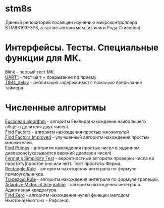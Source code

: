 # stm8s
Данный репозиторий посвящен изучению микроконтроллера STM8S103F3P6, а так же алгоритмам (из книги Рода Стивенса).  
# Интерфейсы. Тесты. Специальные функции для МК.  
[Blink](https://github.com/DmitryAlehin/stm8s/tree/master/blink "Blink") - первый тест МК.  
[UART1](https://github.com/DmitryAlehin/stm8s/tree/master/uart "UART1")  - тест uart + прерывание по приему.  
[TIM4_delay](https://github.com/DmitryAlehin/stm8s/tree/master/TIM4_delay "TIM4_delay") - реализация задержки(мс) с помощью прерывания таймера.  
# Численные алгоритмы  
[Euclidean algorithm](https://github.com/DmitryAlehin/stm8s/tree/master/Euclidean%20algorithm "Euclidean algorithm") - алгоритм Евклида(нахождение наибольшего общего делителя двух чисел).  
[Find Factors](https://github.com/DmitryAlehin/stm8s/tree/master/Find%20Factors "Find Factors") - алгоритм нахождения простых множителей  
[Find Factors Improved](https://github.com/DmitryAlehin/stm8s/tree/master/Find%20Factors%20Improved "Find Factors Improved") - улучшенный алгоритм нахождения простых множителей.  
[Find Primes](https://github.com/DmitryAlehin/stm8s/tree/master/Find%20Primes "Find Primes") - алгоритм нахождения простых чисел в заданном диапазоне(указывается верхний диапазон чисел).  
[Fermat's Simplicity Test](https://github.com/DmitryAlehin/stm8s/tree/master/Fermat's%20Simplicity%20Test "Fermat's Simplicity Test") - вероятностный алгоритм проверки числа на простоту(простое оно или нет). Тест простоты Ферма.  
[Rectangle Rule](https://github.com/DmitryAlehin/stm8s/tree/master/Rectangle%20Rule "Rectangle Rule") - алгоритм нахождения интеграла по формуле прямоугольников.  
[Trapezoid Rule](https://github.com/DmitryAlehin/stm8s/tree/master/Trapezoid%20Rule "Trapezoid Rule") - алгоритм нахождения интеграла по формуле трапеций.  
[Adaptive Midpoint Integration](https://github.com/DmitryAlehin/stm8s/tree/master/Adaptive%20Midpoint%20Integration "Adaptive Midpoint Integration") - алгоритм нахождения интеграла. Адаптивная квадратура.  
[Find Zero](https://github.com/DmitryAlehin/stm8s/tree/master/Find%20Zero "Find Zero") - алгоритм нахождения нулей функции методом Ньютона(Ньютона - Рафсона).
